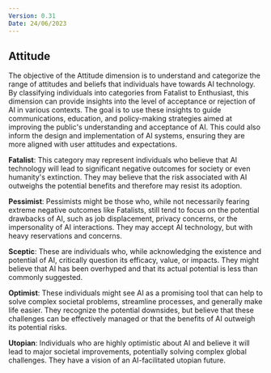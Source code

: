 ```yaml
---
Version: 0.31
Date: 24/06/2023
---
```


## Attitude

The objective of the Attitude dimension is to understand and categorize the range of attitudes and beliefs that individuals have towards AI technology. By classifying individuals into categories from Fatalist to Enthusiast, this dimension can provide insights into the level of acceptance or rejection of AI in various contexts. The goal is to use these insights to guide communications, education, and policy-making strategies aimed at improving the public's understanding and acceptance of AI. This could also inform the design and implementation of AI systems, ensuring they are more aligned with user attitudes and expectations.

**Fatalist**: This category may represent individuals who believe that AI technology will lead to significant negative outcomes for society or even humanity's extinction. They may believe that the risk associated with AI outweighs the potential benefits and therefore may resist its adoption.

**Pessimist**: Pessimists might be those who, while not necessarily fearing extreme negative outcomes like Fatalists, still tend to focus on the potential drawbacks of AI, such as job displacement, privacy concerns, or the impersonality of AI interactions. They may accept AI technology, but with heavy reservations and concerns.

**Sceptic**: These are individuals who, while acknowledging the existence and potential of AI, critically question its efficacy, value, or impacts. They might believe that AI has been overhyped and that its actual potential is less than commonly suggested.

**Optimist**: These individuals might see AI as a promising tool that can help to solve complex societal problems, streamline processes, and generally make life easier. They recognize the potential downsides, but believe that these challenges can be effectively managed or that the benefits of AI outweigh its potential risks.

**Utopian**: Individuals who are highly optimistic about AI and believe it will lead to major societal improvements, potentially solving complex global challenges. They have a vision of an AI-facilitated utopian future.